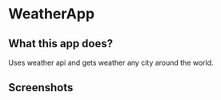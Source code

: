 # WeatherApp
## What this app does?
 Uses weather api and gets weather any city around the world.
## Screenshots
